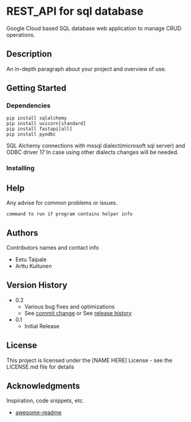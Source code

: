 # REST_API for sql database

Google Cloud based SQL database web application to manage CRUD operations.

## Description

An in-depth paragraph about your project and overview of use.

## Getting Started

### Dependencies

```
pip install sqlalchemy 
pip install uvicorn[standard]
pip install fastapi[all]
pip install pyodbc
```
SQL Alchemy connections with mssql dialect(microsoft sql server) and ODBC driver 17
In case using other dialects changes will be needed. 

### Installing

## Help

Any advise for common problems or issues.
```
command to run if program contains helper info
```

## Authors

Contributors names and contact info

* Eetu Taipale
* Arttu Kuitunen


## Version History

* 0.2
    * Various bug fixes and optimizations
    * See [commit change]() or See [release history]()
* 0.1
    * Initial Release

## License

This project is licensed under the [NAME HERE] License - see the LICENSE.md file for details

## Acknowledgments
Inspiration, code snippets, etc.
* [awesome-readme](https://github.com/matiassingers/awesome-readme)
